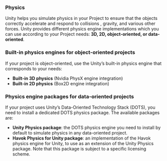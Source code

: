 ### Physics

Unity helps you simulate physics in your Project to ensure that the objects correctly accelerate and respond to collisions
, gravity, and various other forces. Unity provides different physics engine implementations which you can use according to your Project needs: **3D, 2D, object-oriented, or data-oriented**.

### Built-in physics engines for object-oriented projects
If your project is object-oriented, use the Unity’s built-in physics engine that corresponds to your needs:

- **Built-in 3D physics** (Nvidia PhysX engine integration)
- **Built-in 2D physics** (Box2D engine integration)


### Physics engine packages for data-oriented projects
If your project uses Unity’s Data-Oriented Technology Stack (DOTS), you need to install a dedicated DOTS physics package. The available packages are:

- **Unity Physics package**: the DOTS physics engine you need to install by default to simulate physics in any data-oriented project.
- **Havok Physics for Unity package**: an implementation of the Havok physics engine for Unity, to use as an extension of the Unity Physics package. Note that this package is subject to a specific licensing scheme.



